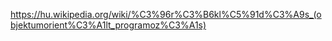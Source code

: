 https://hu.wikipedia.org/wiki/%C3%96r%C3%B6kl%C5%91d%C3%A9s_(objektumorient%C3%A1lt_programoz%C3%A1s)